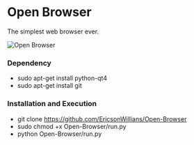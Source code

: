 # Open Browser
The simplest web browser ever.

![Open Browser](http://s32.postimg.org/i12rpkkw5/Open_Browser.png "")
### Dependency
* sudo apt-get install python-qt4
* sudo apt-get install git

### Installation and Execution
* git clone https://github.com/EricsonWillians/Open-Browser
* sudo chmod +x Open-Browser/run.py
* python Open-Browser/run.py
